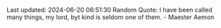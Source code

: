 Last updated: 2024-06-20 06:51:30
Random Quote: I have been called many things, my lord, byt kind is seldom one of them.  -  Maester Aemon